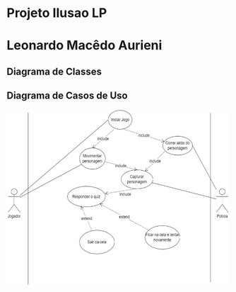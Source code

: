# Projeto Ilusao LP
# Leonardo Macêdo Aurieni
## Diagrama de Classes

## Diagrama de Casos de Uso
<img src = "img/uso.jpg" width = "800" height = "400">
